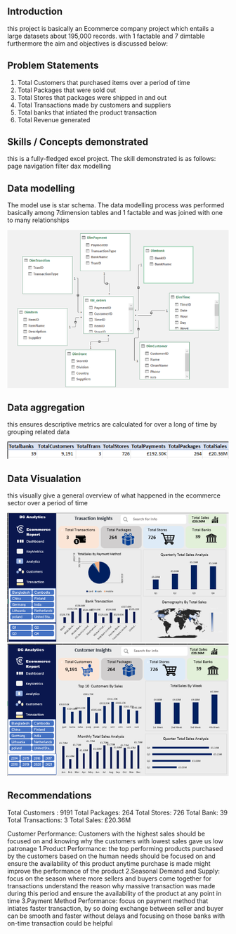 ## Introduction
this project is basically an Ecommerce company project which entails a large datasets about 195,000 records. with 1 factable and 7 dimtable 
furthermore the aim and objectives is discussed below:
## Problem Statements
1.	Total Customers that purchased items over a period of time 
2.	Total Packages that were sold out
3.	Total Stores that packages were shipped in and out
4.	Total Transactions made by customers and suppliers
5.	Total banks that intiated the product transaction
6.	Total Revenue generated
## Skills / Concepts demonstrated
this is a fully-fledged excel project. The skill demonstrated is as follows:
page navigation
filter
dax
modelling
## Data modelling
The model use is star schema. The data modelling process was performed basically among 
7dimension tables and 1 factable and was joined with one to many relationships


![](Datamodelling.png)

## Data aggregation
this ensures descriptive metrics are calculated for over a long of time by grouping related data


![](Dataaggregation.png)

## Data Visualation
this visually give a general overview of what happened in the ecommerce sector over a period of time

![](Dashboard1.png)
![](Dashboard2.png)


## Recommendations
Total Customers : 9191
Total Packages: 264
Total Stores: 726
Total Bank: 39
Total Transactions: 3
Total Sales:  £20.36M

Customer Performance: Customers with the highest sales should be focused on and knowing why the customers with lowest sales gave us low patronage
1.Product Performance: the top performing products purchased by the customers based on the
human needs should be focused on and ensure the availability of this product anytime purchase is made might improve the performance of the product
2.Seasonal Demand and Supply:  focus on the season where more sellers and buyers come
together for transactions understand the reason why massive transaction was made during this period and ensure the availability of the product at any point in time
3.Payment Method Performance: focus on payment method that intiates faster transaction, 
by so doing exchange between seller and buyer can be smooth and faster without delays and focusing on those banks with on-time transaction could be helpful 


